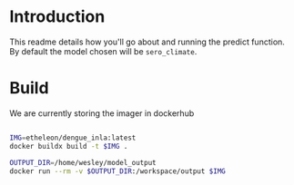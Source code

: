 # Introduction

This readme details how you'll go about and running the predict function. By default the model chosen will be `sero_climate`.

# Build

We are currently storing the imager in dockerhub

```bash

IMG=etheleon/dengue_inla:latest
docker buildx build -t $IMG .
```

```bash
OUTPUT_DIR=/home/wesley/model_output
docker run --rm -v $OUTPUT_DIR:/workspace/output $IMG
```
